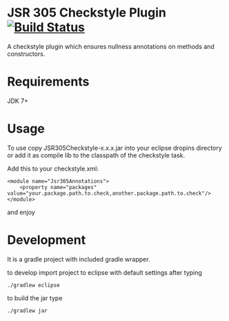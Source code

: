 JSR 305 Checkstyle Plugin [![Build Status](https://travis-ci.org/bjrke/JSR305CheckstylePlugin.svg?branch=master)](https://travis-ci.org/bjrke/JSR305CheckstylePlugin)
=====================================================================================================================================================================

A checkstyle plugin which ensures nullness annotations on methods and constructors.

Requirements
============

JDK 7+

Usage
=====

To use copy JSR305Checkstyle-x.x.x.jar into your eclipse dropins directory or add it as compile lib to the classpath of the checkstyle task.

Add this to your checkstyle.xml:

    <module name="Jsr305Annotations">
        <property name="packages" value="your.package.path.to.check,another.package.path.to.check"/>
    </module>

and enjoy


Development
===========

It is a gradle project with included gradle wrapper.

to develop import project to eclipse with default settings after typing

    ./gradlew eclipse

to build the jar type

    ./gradlew jar

